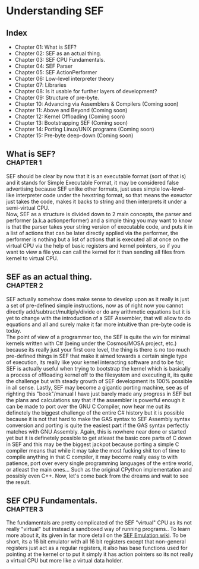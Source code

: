 # Understanding SEF

## Index
- Chapter 01: What is SEF?
- Chapter 02: SEF as an actual thing.
- Chapter 03: SEF CPU Fundamentals.
- Chapter 04: SEF Parser
- Chapter 05: SEF ActionPerformer
- Chapter 06: Low-level interpreter theory
- Chapter 07: Libraries
- Chapter 08: Is it usable for further layers of development?
- Chapter 09: Structure of pre-byte.
- Chapter 10: Advancing via Assemblers & Compilers (Coming soon)
- Chapter 11: Above and Beyond (Coming soon)
- Chapter 12: Kernel Offloading (Coming soon)
- Chapter 13: Bootstrapping SEF (Coming soon)
- Chapter 14: Porting Linux/UNIX programs (Coming soon)
- Chapter 15: Pre-byte deep-down (Coming soon)


## What is SEF?<br><sup>CHAPTER 1</sup>
SEF should be clear by now that it is an executable format (sort of that is) and it stands for Simple Executable Format, it may be considered false advertising because SEF unlike other formats, just uses simple low-level-like interpreter code under the hexstring format, so that means the exeuctor just takes the code, makes it backs to string and then interprets it under a semi-virtual CPU.<br>
Now, SEF as a structure is divided down to 2 main concepts, the parser and performer (a.k.a actionperformer) and a simple thing you may want to know is that the parser takes your string version of executable code, and puts it in a list of actions that can be later directly applied via the performer, the performer is nothing but a list of actions that is executed all at once on the virtual CPU via the help of basic registers and kernel pointers, so if you want to view a file you can call the kernel for it than sending all files from kernel to virtual CPU.


## SEF as an actual thing.<br><sup>CHAPTER 2</sup>
SEF actually somehow does make sense to develop upon as it really is just a set of pre-defined simple instructions, now as of right now you cannot directly add/subtract/multiply/divide or do any arithmetic equations but it is yet to change with the introduction of a SEF Assembler, that will allow to do equations and all and surely make it far more intuitive than pre-byte code is today.<br>
The point of view of a programmer too, the SEF is quite the win for minimal kernels written with C# (being under the Cosmos/MOSA project, etc.) because its really just your first core level, the thing is there is no too much pre-defined things in SEF that make it aimed towards a certain single type of execution, its really like your kernel interacting software and to be fair, SEF is actually useful when trying to bootstrap the kernel which is basically a process of offloading kernel off to the filesystem and executing it, its quite the challenge but with steady growth of SEF development its 100% possible in all sense.
Lastly, SEF may become a gigantic porting machine, see as of righting this "book"/manual I have just barely made any progress in SEF but the plans and calculations say that if the assembler is powerful enough it can be made to port over the GNU C Compiler, now hear me out its definetely the biggest challenge of the entire C# history but it is possible because it is not that hard to make the GAS syntax to SEF Assembly syntax conversion and porting is quite the easiest part if the GAS syntax perfectly matches with GNU Assembly. Again, this is nowhere near done or started yet but it is definetely possible to get atleast the basic core parts of C down in SEF and this may be the biggest jackpot because porting a simple C compiler means that while it may take the most fucking shit ton of time to compile anything in that C compiler, it may become really easy to with patience, port over every single programming languages of the entire world, or atleast the main ones... Such as the original CPython implementation and possibly even C++. Now, let's come back from the dreams and wait to see the result.


## SEF CPU Fundamentals.<br><sup>CHAPTER 3</sup>
The fundamentals are pretty complicated of the SEF "virtual" CPU as its not really "virtual" but instead a sandboxed way of running programs.. To learn more about it, its given in far more detail on the [SEF Emulation wiki](./SEF%20Emulation.md).
To be short, its a 16 bit emulator with all 16 bit registers except that non-general registers just act as a regular registers, it also has base functions used for pointing at the kernel or to put it simply it has action pointers so its not really a virtual CPU but more like a virtual data holder.
